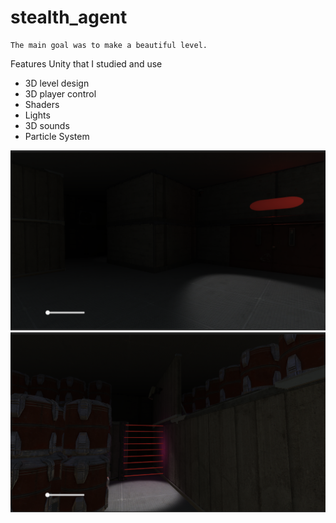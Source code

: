 # stealth_agent
```
The main goal was to make a beautiful level.
```
Features Unity that I studied and use
* 3D level design
* 3D player control
* Shaders
* Lights
* 3D sounds
* Particle System

![image1](https://raw.githubusercontent.com/liderako/stealth_agent/master/image/Screen%20Shot%202019-06-17%20at%201.55.09%20PM.png)
![image2](https://raw.githubusercontent.com/liderako/stealth_agent/master/image/Screen%20Shot%202019-06-17%20at%201.55.56%20PM.png)
